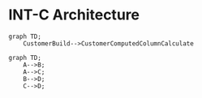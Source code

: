 # INT-C Architecture

```mermaid
graph TD;
    CustomerBuild-->CustomerComputedColumnCalculate
```

```mermaid
graph TD;
    A-->B;
    A-->C;
    B-->D;
    C-->D;
```
